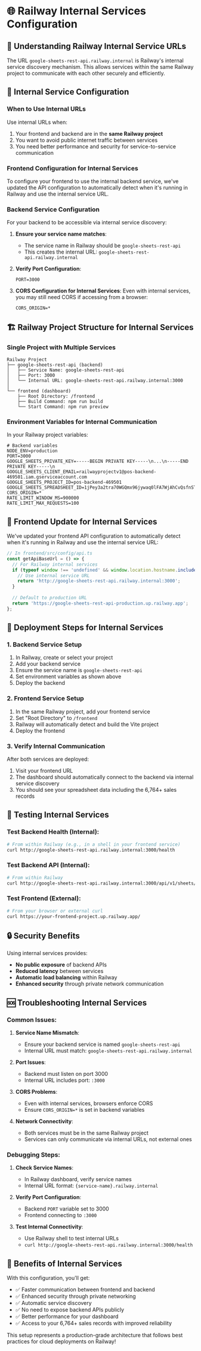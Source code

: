 # 🌐 Railway Internal Services Configuration

## 🎯 Understanding Railway Internal Service URLs

The URL `google-sheets-rest-api.railway.internal` is Railway's internal service discovery mechanism. This allows services within the same Railway project to communicate with each other securely and efficiently.

## 🔧 Internal Service Configuration

### When to Use Internal URLs
Use internal URLs when:
1. Your frontend and backend are in the **same Railway project**
2. You want to avoid public internet traffic between services
3. You need better performance and security for service-to-service communication

### Frontend Configuration for Internal Services

To configure your frontend to use the internal backend service, we've updated the API configuration to automatically detect when it's running in Railway and use the internal service URL.

### Backend Service Configuration

For your backend to be accessible via internal service discovery:

1. **Ensure your service name matches**:
   - The service name in Railway should be `google-sheets-rest-api`
   - This creates the internal URL: `google-sheets-rest-api.railway.internal`

2. **Verify Port Configuration**:
   ```env
   PORT=3000
   ```

3. **CORS Configuration for Internal Services**:
   Even with internal services, you may still need CORS if accessing from a browser:
   ```env
   CORS_ORIGIN=*
   ```

## 🏗️ Railway Project Structure for Internal Services

### Single Project with Multiple Services
```
Railway Project
├── google-sheets-rest-api (backend)
│   ├── Service Name: google-sheets-rest-api
│   ├── Port: 3000
│   └── Internal URL: google-sheets-rest-api.railway.internal:3000
│
└── frontend (dashboard)
    ├── Root Directory: /frontend
    ├── Build Command: npm run build
    └── Start Command: npm run preview
```

### Environment Variables for Internal Communication
In your Railway project variables:
```
# Backend variables
NODE_ENV=production
PORT=3000
GOOGLE_SHEETS_PRIVATE_KEY=-----BEGIN PRIVATE KEY-----\n...\n-----END PRIVATE KEY-----\n
GOOGLE_SHEETS_CLIENT_EMAIL=railwayprojectv1@pos-backend-469501.iam.gserviceaccount.com
GOOGLE_SHEETS_PROJECT_ID=pos-backend-469501
GOOGLE_SHEETS_SPREADSHEET_ID=1jPey3a2tra70WGQmx96jywaq0lFA7WjAhCvQsfnSTv0
CORS_ORIGIN=*
RATE_LIMIT_WINDOW_MS=900000
RATE_LIMIT_MAX_REQUESTS=100
```

## 🔧 Frontend Update for Internal Services

We've updated your frontend API configuration to automatically detect when it's running in Railway and use the internal service URL:

```typescript
// In frontend/src/config/api.ts
const getApiBaseUrl = () => {
  // For Railway internal services
  if (typeof window !== 'undefined' && window.location.hostname.includes('railway.app')) {
    // Use internal service URL
    return 'http://google-sheets-rest-api.railway.internal:3000';
  }
  
  // Default to production URL
  return 'https://google-sheets-rest-api-production.up.railway.app';
};
```

## 🚀 Deployment Steps for Internal Services

### 1. Backend Service Setup
1. In Railway, create or select your project
2. Add your backend service
3. Ensure the service name is `google-sheets-rest-api`
4. Set environment variables as shown above
5. Deploy the backend

### 2. Frontend Service Setup
1. In the same Railway project, add your frontend service
2. Set "Root Directory" to `/frontend`
3. Railway will automatically detect and build the Vite project
4. Deploy the frontend

### 3. Verify Internal Communication
After both services are deployed:
1. Visit your frontend URL
2. The dashboard should automatically connect to the backend via internal service discovery
3. You should see your spreadsheet data including the 6,764+ sales records

## 🧪 Testing Internal Services

### Test Backend Health (Internal):
```bash
# From within Railway (e.g., in a shell in your frontend service)
curl http://google-sheets-rest-api.railway.internal:3000/health
```

### Test Backend API (Internal):
```bash
# From within Railway
curl http://google-sheets-rest-api.railway.internal:3000/api/v1/sheets/metadata
```

### Test Frontend (External):
```bash
# From your browser or external curl
curl https://your-frontend-project.up.railway.app/
```

## 🔒 Security Benefits

Using internal services provides:
- **No public exposure** of backend APIs
- **Reduced latency** between services
- **Automatic load balancing** within Railway
- **Enhanced security** through private network communication

## 🆘 Troubleshooting Internal Services

### Common Issues:

1. **Service Name Mismatch**:
   - Ensure your backend service is named `google-sheets-rest-api`
   - Internal URL must match: `google-sheets-rest-api.railway.internal`

2. **Port Issues**:
   - Backend must listen on port 3000
   - Internal URL includes port: `:3000`

3. **CORS Problems**:
   - Even with internal services, browsers enforce CORS
   - Ensure `CORS_ORIGIN=*` is set in backend variables

4. **Network Connectivity**:
   - Both services must be in the same Railway project
   - Services can only communicate via internal URLs, not external ones

### Debugging Steps:

1. **Check Service Names**:
   - In Railway dashboard, verify service names
   - Internal URL format: `{service-name}.railway.internal`

2. **Verify Port Configuration**:
   - Backend `PORT` variable set to 3000
   - Frontend connecting to `:3000`

3. **Test Internal Connectivity**:
   - Use Railway shell to test internal URLs
   - `curl http://google-sheets-rest-api.railway.internal:3000/health`

## 🎉 Benefits of Internal Services

With this configuration, you'll get:
- ✅ Faster communication between frontend and backend
- ✅ Enhanced security through private networking
- ✅ Automatic service discovery
- ✅ No need to expose backend APIs publicly
- ✅ Better performance for your dashboard
- ✅ Access to your 6,764+ sales records with improved reliability

This setup represents a production-grade architecture that follows best practices for cloud deployments on Railway!